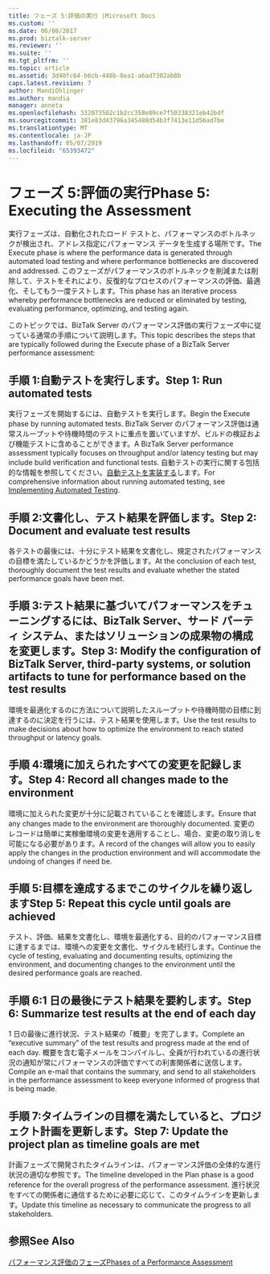 ```yaml
---
title: フェーズ 5:評価の実行 |Microsoft Docs
ms.custom: ''
ms.date: 06/08/2017
ms.prod: biztalk-server
ms.reviewer: ''
ms.suite: ''
ms.tgt_pltfrm: ''
ms.topic: article
ms.assetid: 3d40fc64-b6cb-448b-8ea1-a6ad7302ab8b
caps.latest.revision: 7
author: MandiOhlinger
ms.author: mandia
manager: anneta
ms.openlocfilehash: 332073502c1b2cc358e09ce7f50338321eb42bdf
ms.sourcegitcommit: 381e83d43796a345488d54b3f7413e11d56ad7be
ms.translationtype: MT
ms.contentlocale: ja-JP
ms.lasthandoff: 05/07/2019
ms.locfileid: "65393472"
---
```

# <a name="phase-5-executing-the-assessment"></a><span data-ttu-id="2988f-102">フェーズ 5:評価の実行</span><span class="sxs-lookup"><span data-stu-id="2988f-102">Phase 5: Executing the Assessment</span></span>
<span data-ttu-id="2988f-103">実行フェーズは、自動化されたロード テストと、パフォーマンスのボトルネックが検出され、アドレス指定にパフォーマンス データを生成する場所です。</span><span class="sxs-lookup"><span data-stu-id="2988f-103">The Execute phase is where the performance data is generated through automated load testing and where performance bottlenecks are discovered and addressed.</span></span> <span data-ttu-id="2988f-104">このフェーズがパフォーマンスのボトルネックを削減または削除して、テストをそれにより、反復的なプロセスのパフォーマンスの評価、最適化、そしてもう一度テストします。</span><span class="sxs-lookup"><span data-stu-id="2988f-104">This phase has an iterative process whereby performance bottlenecks are reduced or eliminated by testing, evaluating performance, optimizing, and testing again.</span></span>  
  
 <span data-ttu-id="2988f-105">このトピックでは、BizTalk Server のパフォーマンス評価の実行フェーズ中に従っている通常の手順について説明します。</span><span class="sxs-lookup"><span data-stu-id="2988f-105">This topic describes the steps that are typically followed during the Execute phase of a BizTalk Server performance assessment:</span></span>  
  
## <a name="step-1-run-automated-tests"></a><span data-ttu-id="2988f-106">手順 1:自動テストを実行します。</span><span class="sxs-lookup"><span data-stu-id="2988f-106">Step 1: Run automated tests</span></span>  
 <span data-ttu-id="2988f-107">実行フェーズを開始するには、自動テストを実行します。</span><span class="sxs-lookup"><span data-stu-id="2988f-107">Begin the Execute phase by running automated tests.</span></span> <span data-ttu-id="2988f-108">BizTalk Server のパフォーマンス評価は通常スループットや待機時間のテストに重点を置いていますが、ビルドの検証および機能テストに含めることができます。</span><span class="sxs-lookup"><span data-stu-id="2988f-108">A BizTalk Server performance assessment typically focuses on throughput and/or latency testing but may include build verification and functional tests.</span></span> <span data-ttu-id="2988f-109">自動テストの実行に関する包括的な情報を参照してください。[自動テストを実装する](../technical-guides/implementing-automated-testing.md)します。</span><span class="sxs-lookup"><span data-stu-id="2988f-109">For comprehensive information about running automated testing, see [Implementing Automated Testing](../technical-guides/implementing-automated-testing.md).</span></span>  
  
## <a name="step-2-document-and-evaluate-test-results"></a><span data-ttu-id="2988f-110">手順 2:文書化し、テスト結果を評価します。</span><span class="sxs-lookup"><span data-stu-id="2988f-110">Step 2: Document and evaluate test results</span></span>  
 <span data-ttu-id="2988f-111">各テストの最後には、十分にテスト結果を文書化し、規定されたパフォーマンスの目標を満たしているかどうかを評価します。</span><span class="sxs-lookup"><span data-stu-id="2988f-111">At the conclusion of each test, thoroughly document the test results and evaluate whether the stated performance goals have been met.</span></span>  
  
## <a name="step-3-modify-the-configuration-of-biztalk-server-third-party-systems-or-solution-artifacts-to-tune-for-performance-based-on-the-test-results"></a><span data-ttu-id="2988f-112">手順 3:テスト結果に基づいてパフォーマンスをチューニングするには、BizTalk Server、サード パーティ システム、またはソリューションの成果物の構成を変更します。</span><span class="sxs-lookup"><span data-stu-id="2988f-112">Step 3: Modify the configuration of BizTalk Server, third-party systems, or solution artifacts to tune for performance based on the test results</span></span>  
 <span data-ttu-id="2988f-113">環境を最適化するのに方法について説明したスループットや待機時間の目標に到達するのに決定を行うには、テスト結果を使用します。</span><span class="sxs-lookup"><span data-stu-id="2988f-113">Use the test results to make decisions about how to optimize the environment to reach stated throughput or latency goals.</span></span>  
  
## <a name="step-4-record-all-changes-made-to-the-environment"></a><span data-ttu-id="2988f-114">手順 4:環境に加えられたすべての変更を記録します。</span><span class="sxs-lookup"><span data-stu-id="2988f-114">Step 4: Record all changes made to the environment</span></span>  
 <span data-ttu-id="2988f-115">環境に加えられた変更が十分に記載されていることを確認します。</span><span class="sxs-lookup"><span data-stu-id="2988f-115">Ensure that any changes made to the environment are thoroughly documented.</span></span> <span data-ttu-id="2988f-116">変更のレコードは簡単に実稼働環境の変更を適用することし、場合、変更の取り消しを可能になる必要があります。</span><span class="sxs-lookup"><span data-stu-id="2988f-116">A record of the changes will allow you to easily apply the changes in the production environment and will accommodate the undoing of changes if need be.</span></span>  
  
## <a name="step-5-repeat-this-cycle-until-goals-are-achieved"></a><span data-ttu-id="2988f-117">手順 5:目標を達成するまでこのサイクルを繰り返します</span><span class="sxs-lookup"><span data-stu-id="2988f-117">Step 5: Repeat this cycle until goals are achieved</span></span>  
 <span data-ttu-id="2988f-118">テスト、評価、結果を文書化し、環境を最適化する、目的のパフォーマンス目標に達するまでは、環境への変更を文書化、サイクルを続行します。</span><span class="sxs-lookup"><span data-stu-id="2988f-118">Continue the cycle of testing, evaluating and documenting results, optimizing the environment, and documenting changes to the environment until the desired performance goals are reached.</span></span>  
  
## <a name="step-6-summarize-test-results-at-the-end-of-each-day"></a><span data-ttu-id="2988f-119">手順 6:1 日の最後にテスト結果を要約します。</span><span class="sxs-lookup"><span data-stu-id="2988f-119">Step 6: Summarize test results at the end of each day</span></span>  
 <span data-ttu-id="2988f-120">1 日の最後に進行状況、テスト結果の「概要」を完了します。</span><span class="sxs-lookup"><span data-stu-id="2988f-120">Complete an “executive summary” of the test results and progress made at the end of each day.</span></span> <span data-ttu-id="2988f-121">概要を含む電子メールをコンパイルし、全員が行われているの進行状況の通知が常にパフォーマンスの評価ですべての利害関係者に送信します。</span><span class="sxs-lookup"><span data-stu-id="2988f-121">Compile an e-mail that contains the summary, and send to all stakeholders in the performance assessment to keep everyone informed of progress that is being made.</span></span>  
  
## <a name="step-7-update-the-project-plan-as-timeline-goals-are-met"></a><span data-ttu-id="2988f-122">手順 7:タイムラインの目標を満たしていると、プロジェクト計画を更新します。</span><span class="sxs-lookup"><span data-stu-id="2988f-122">Step 7: Update the project plan as timeline goals are met</span></span>  
 <span data-ttu-id="2988f-123">計画フェーズで開発されたタイムラインは、パフォーマンス評価の全体的な進行状況の適切な参照です。</span><span class="sxs-lookup"><span data-stu-id="2988f-123">The timeline developed in the Plan phase is a good reference for the overall progress of the performance assessment.</span></span> <span data-ttu-id="2988f-124">進行状況をすべての関係者に通信するために必要に応じて、このタイムラインを更新します。</span><span class="sxs-lookup"><span data-stu-id="2988f-124">Update this timeline as necessary to communicate the progress to all stakeholders.</span></span>  
  
## <a name="see-also"></a><span data-ttu-id="2988f-125">参照</span><span class="sxs-lookup"><span data-stu-id="2988f-125">See Also</span></span>  
 [<span data-ttu-id="2988f-126">パフォーマンス評価のフェーズ</span><span class="sxs-lookup"><span data-stu-id="2988f-126">Phases of a Performance Assessment</span></span>](../technical-guides/phases-of-a-performance-assessment.md)